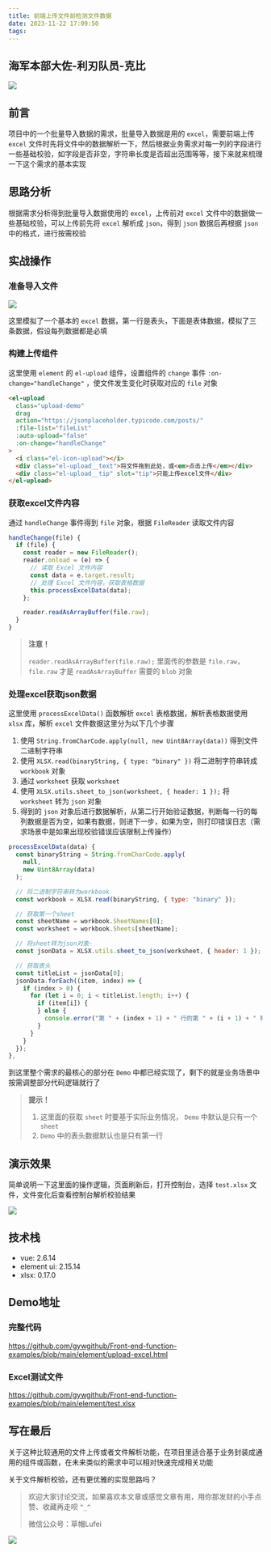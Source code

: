 ```yaml
---
title: 前端上传文件前检测文件数据
date: 2023-11-22 17:09:50
tags:
---
```



## 海军本部大佐-利刃队员-克比

![](https://p1-juejin.byteimg.com/tos-cn-i-k3u1fbpfcp/181f1026f8c34828a6244d2150e97697~tplv-k3u1fbpfcp-jj-mark:3024:0:0:0:q75.awebp#?w=1256&h=713&s=1244629&e=png&b=c5cfd7)


## 前言

项目中的一个批量导入数据的需求，批量导入数据是用的 `excel`，需要前端上传 `excel` 文件时先将文件中的数据解析一下，然后根据业务需求对每一列的字段进行一些基础校验，如字段是否非空，字符串长度是否超出范围等等，接下来就来梳理一下这个需求的基本实现

## 思路分析

根据需求分析得到批量导入数据使用的 `excel`，上传前对 `excel` 文件中的数据做一些基础校验，可以上传前先将 `excel` 解析成 `json`，得到 `json` 数据后再根据 `json` 中的格式，进行按需校验

## 实战操作

### 准备导入文件

![](https://p3-juejin.byteimg.com/tos-cn-i-k3u1fbpfcp/7c7062ca9fba4b7c9e52c9f47df07083~tplv-k3u1fbpfcp-jj-mark:0:0:0:0:q75.image#?w=912&h=472&s=52789&e=png&b=ffffff)

这里模拟了一个基本的 `excel` 数据，第一行是表头，下面是表体数据，模拟了三条数据，假设每列数据都是必填

### 构建上传组件

这里使用 `element` 的 `el-upload` 组件，设置组件的 `change` 事件 `:on-change="handleChange"` ，使文件发生变化时获取对应的 `file` 对象

```html
<el-upload
  class="upload-demo"
  drag
  action="https://jsonplaceholder.typicode.com/posts/"
  :file-list="fileList"
  :auto-upload="false"
  :on-change="handleChange"
>
  <i class="el-icon-upload"></i>
  <div class="el-upload__text">将文件拖到此处，或<em>点击上传</em></div>
  <div class="el-upload__tip" slot="tip">只能上传excel文件</div>
</el-upload>
```

### 获取excel文件内容

通过 `handleChange` 事件得到 `file` 对象，根据 `FileReader` 读取文件内容

```js
handleChange(file) {
  if (file) {
    const reader = new FileReader();
    reader.onload = (e) => {
      // 读取 Excel 文件内容
      const data = e.target.result;
      // 处理 Excel 文件内容，获取表格数据
      this.processExcelData(data);
    };

    reader.readAsArrayBuffer(file.raw);
  }
}
```

> **注意！**
> 
> `reader.readAsArrayBuffer(file.raw);` 里面传的参数是 `file.raw`，`file.raw` 才是 `readAsArrayBuffer` 需要的 `blob` 对象

### 处理excel获取json数据

这里使用 `processExcelData()` 函数解析 `excel` 表格数据，解析表格数据使用 `xlsx` 库，解析 `excel` 文件数据这里分为以下几个步骤

1. 使用 `String.fromCharCode.apply(null, new Uint8Array(data))` 得到文件二进制字符串
2. 使用 `XLSX.read(binaryString, { type: "binary" })` 将二进制字符串转成 `workbook` 对象
3. 通过 `worksheet` 获取 `worksheet`
4. 使用 `XLSX.utils.sheet_to_json(worksheet, { header: 1 });` 将 `worksheet` 转为 `json` 对象
5. 得到的 `json` 对象后进行数据解析，从第二行开始验证数据，判断每一行的每列数据是否为空，如果有数据，则进下一步，如果为空，则打印错误日志（需求场景中是如果出现校验错误应该限制上传操作）


```js
processExcelData(data) {
  const binaryString = String.fromCharCode.apply(
    null,
    new Uint8Array(data)
  );

  // 将二进制字符串转为workbook
  const workbook = XLSX.read(binaryString, { type: "binary" });

  // 获取第一个sheet
  const sheetName = workbook.SheetNames[0];
  const worksheet = workbook.Sheets[sheetName];

  // 将sheet转为json对象·
  const jsonData = XLSX.utils.sheet_to_json(worksheet, { header: 1 });

  // 获取表头
  const titleList = jsonData[0];
  jsonData.forEach((item, index) => {
    if (index > 0) {
      for (let i = 0; i < titleList.length; i++) {
        if (item[i]) {
        } else {
          console.error("第 " + (index + 1) + " 行的第 " + (i + 1) + " 列 " + titleList[i] + " 为空");
        }
      }
    }
  });
},
```

到这里整个需求的最核心的部分在 `Demo` 中都已经实现了，剩下的就是业务场景中按需调整部分代码逻辑就行了

> **提示！**
> 
> 1. 这里面的获取 `sheet` 时要基于实际业务情况， `Demo` 中默认是只有一个 `sheet`
> 2. `Demo` 中的表头数据默认也是只有第一行

## 演示效果

简单说明一下这里面的操作逻辑，页面刷新后，打开控制台，选择 `test.xlsx` 文件，文件变化后查看控制台解析校验结果

![](https://p9-juejin.byteimg.com/tos-cn-i-k3u1fbpfcp/804c1da8018d471bb7d2cb6ea8da93f0~tplv-k3u1fbpfcp-jj-mark:0:0:0:0:q75.image#?w=2550&h=998&s=286068&e=png&b=fffefe)


## 技术栈

- vue: 2.6.14
- element ui: 2.15.14
- xlsx: 0.17.0

## Demo地址

### 完整代码

https://github.com/gywgithub/Front-end-function-examples/blob/main/element/upload-excel.html

### Excel测试文件

https://github.com/gywgithub/Front-end-function-examples/blob/main/element/test.xlsx

## 写在最后

关于这种比较通用的文件上传或者文件解析功能，在项目里适合基于业务封装成通用的组件或函数，在未来类似的需求中可以相对快速完成相关功能

关于文件解析校验，还有更优雅的实现思路吗？


> 欢迎大家讨论交流，如果喜欢本文章或感觉文章有用，用你那发财的小手点赞、收藏再走呗 `^_^`
>
> 微信公众号：草帽Lufei


![](https://p1-juejin.byteimg.com/tos-cn-i-k3u1fbpfcp/e1fd6d3bc93444bbb257fc45e1826b11~tplv-k3u1fbpfcp-watermark.image?)




